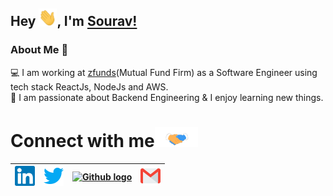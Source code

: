 

## Hey <img src="https://github.com/ManglaSourav/manglasourav/blob/master/Assets/Hi.gif" width="29px">, I'm [Sourav!](https://manglasourav.github.io)  

### About Me 🚀
💻  I am working at [zfunds](https://www.linkedin.com/company/zfunds/)(Mutual Fund Firm) as a Software Engineer using tech stack ReactJs, NodeJs and AWS. </br>
👨‍ I am passionate about Backend Engineering & I enjoy learning new things. </br>


<!-- ![Sourav's github stats](https://github-readme-stats.vercel.app/api?username=manglasourav&show_icons=true&hide_border=true) -->
<!-- <br /> -->


# Connect with me<img src="https://github.com/ManglaSourav/manglasourav/blob/master/Assets/Handshake.gif" height="32px">

|[<img src="https://github.com/ManglaSourav/manglasourav/blob/master/Assets/Linkedin.svg" alt="Linkedin Logo" width="32">](https://www.linkedin.com/in/souravmangla)|[<img src="https://github.com/manglasourav/manglasourav/blob/master/Assets/Twitter.svg" alt="Twitter Logo" width="32">](https://twitter.com/ManglaSourav) | [<img src="https://cdn.svgporn.com/logos/github-icon.svg" alt="Github logo" width="34">](https://github.com/manglasourav) |[<img src="https://github.com/manglasourav/manglasourav/blob/master/Assets/Gmail.svg" alt="Gmail logo" height="32">](mailto:mangla.sourav96@gmail.com)
|:---:|:---:|:---:|:---:|


<!-- <br>
<br> -->

<!-- ![visitors](https://visitor-badge.laobi.icu/badge?page_id=manglasourav) -->
